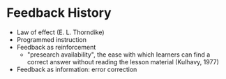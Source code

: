 # Feedback History

- Law of effect (E. L. Thorndike)
- Programmed instruction
- Feedback as reinforcement
    - "presearch availability", the ease with which learners can find a correct answer without reading the lesson material (Kulhavy, 1977)
- Feedback as information: error correction
